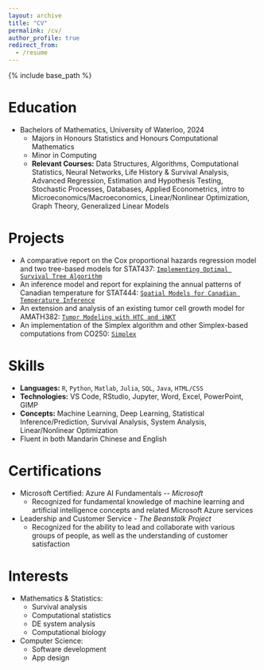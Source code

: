 ```yaml
---
layout: archive
title: "CV"
permalink: /cv/
author_profile: true
redirect_from:
  - /resume
---
```


{% include base_path %}

Education
======
* Bachelors of Mathematics, University of Waterloo, 2024
  * Majors in Honours Statistics and Honours Computational Mathematics
  * Minor in Computing
  * **Relevant Courses:** Data Structures, Algorithms, Computational Statistics, Neural Networks, Life History & Survival Analysis, Advanced Regression, Estimation and Hypothesis Testing, Stochastic Processes, Databases, Applied Econometrics, intro to Microeconomics/Macroeconomics, Linear/Nonlinear Optimization, Graph Theory, Generalized Linear Models

Projects
======
* A comparative report on the Cox proportional hazards regression model and two tree-based models for STAT437: [`Implementing Optimal Survival Tree Algorithm`](https://github.com/bryanzang/UW-stat437-Project)
* An inference model and report for explaining the annual patterns of Canadian temperature for STAT444: [`Spatial Models for Canadian Temperature Inference`](https://github.com/bryanzang/UW-stat444-Project)
* An extension and analysis of an existing tumor cell growth model for AMATH382: [`Tumor Modeling with HTC and iNKT`](https://github.com/bryanzang/UW-amath382-Project)
* An implementation of the Simplex algorithm and other Simplex-based computations from CO250: [`Simplex`](https://github.com/bryanzang/UW-co250-Simplex)

Skills
======
* **Languages:** `R`, `Python`, `Matlab`, `Julia`, `SQL`, `Java`, `HTML/CSS`
* **Technologies:** VS Code, RStudio, Jupyter, Word, Excel, PowerPoint, GIMP
* **Concepts:** Machine Learning, Deep Learning, Statistical Inference/Prediction, Survival Analysis, System Analysis, Linear/Nonlinear Optimization
* Fluent in both Mandarin Chinese and English

Certifications
======
* Microsoft Certified: Azure AI Fundamentals -- _Microsoft_
  * Recognized for fundamental knowledge of machine learning and artificial intelligence concepts and related Microsoft Azure
services
* Leadership and Customer Service - _The Beanstalk Project_
  * Recognized for the ability to lead and collaborate with various groups of people, as well as the understanding of customer satisfaction

Interests
======
* Mathematics & Statistics:
  * Survival analysis
  * Computational statistics
  * DE system analysis
  * Computational biology
* Computer Science:
  * Software development
  * App design
